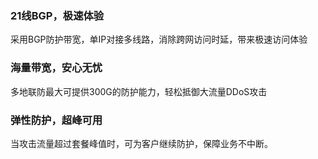### 21线BGP，极速体验
采用BGP防护带宽，单IP对接多线路，消除跨网访问时延，带来极速访问体验
### 海量带宽，安心无忧
多地联防最大可提供300G的防护能力，轻松抵御大流量DDoS攻击
### 弹性防护，超峰可用
当攻击流量超过套餐峰值时，可为客户继续防护，保障业务不中断。